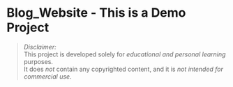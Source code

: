 # Blog_Website -  This is a Demo Project

> *Disclaimer:*  
> This project is developed solely for *educational and personal learning* purposes.  
> It does *not* contain any copyrighted content, and it is *not intended for commercial use*.
